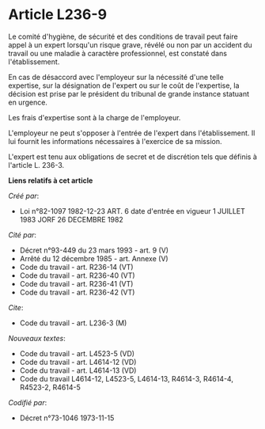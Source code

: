 # Article L236-9

Le comité d'hygiène, de sécurité et des conditions de travail peut faire appel à un expert lorsqu'un risque grave, révélé ou
non par un accident du travail ou une maladie à caractère professionnel, est constaté dans l'établissement.

En cas de désaccord avec l'employeur sur la nécessité d'une telle expertise, sur la désignation de l'expert ou sur le coût de
l'expertise, la décision est prise par le président du tribunal de grande instance statuant en urgence.

Les frais d'expertise sont à la charge de l'employeur.

L'employeur ne peut s'opposer à l'entrée de l'expert dans l'établissement. Il lui fournit les informations nécessaires à
l'exercice de sa mission. 

L'expert est tenu aux obligations de secret et de discrétion tels que définis à l'article L. 236-3.

**Liens relatifs à cet article**

_Créé par_:

  - Loi n°82-1097 1982-12-23 ART. 6 date d'entrée en vigueur 1 JUILLET 1983 JORF 26 DECEMBRE 1982

_Cité par_:

  - Décret n°93-449 du 23 mars 1993 - art. 9 (V)
  - Arrêté du 12 décembre 1985 - art. Annexe (V)
  - Code du travail - art. R236-14 (VT)
  - Code du travail - art. R236-40 (VT)
  - Code du travail - art. R236-41 (VT)
  - Code du travail - art. R236-42 (VT)

_Cite_:

  - Code du travail - art. L236-3 (M)

_Nouveaux textes_:

  - Code du travail - art. L4523-5 (VD)
  - Code du travail - art. L4614-12 (VD)
  - Code du travail - art. L4614-13 (VD)
  - Code du travail L4614-12, L4523-5, L4614-13, R4614-3, R4614-4, R4523-2, R4614-5

_Codifié par_:

  - Décret n°73-1046 1973-11-15
